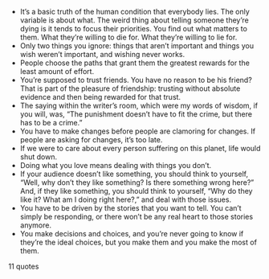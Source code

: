  - It’s a basic truth of the human condition that everybody lies. The only variable is about what. The weird thing about telling someone they’re dying is it tends to focus their priorities. You find out what matters to them. What they’re willing to die for. What they’re willing to lie for.
 - Only two things you ignore: things that aren’t important and things you wish weren’t important, and wishing never works.
 - People choose the paths that grant them the greatest rewards for the least amount of effort.
 - You’re supposed to trust friends. You have no reason to be his friend? That is part of the pleasure of friendship: trusting without absolute evidence and then being rewarded for that trust.
 - The saying within the writer’s room, which were my words of wisdom, if you will, was, “The punishment doesn’t have to fit the crime, but there has to be a crime.”
 - You have to make changes before people are clamoring for changes. If people are asking for changes, it’s too late.
 - If we were to care about every person suffering on this planet, life would shut down.
 - Doing what you love means dealing with things you don’t.
 - If your audience doesn’t like something, you should think to yourself, “Well, why don’t they like something? Is there something wrong here?” And, if they like something, you should think to yourself, “Why do they like it? What am I doing right here?,” and deal with those issues.
 - You have to be driven by the stories that you want to tell. You can’t simply be responding, or there won’t be any real heart to those stories anymore.
 - You make decisions and choices, and you’re never going to know if they’re the ideal choices, but you make them and you make the most of them.

11 quotes